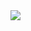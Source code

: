 <img src="https://capsule-render.vercel.app/api?type=waving&color=auto&height=200&section=header&text=스프링 쇼핑몰&fontSize=90" />
